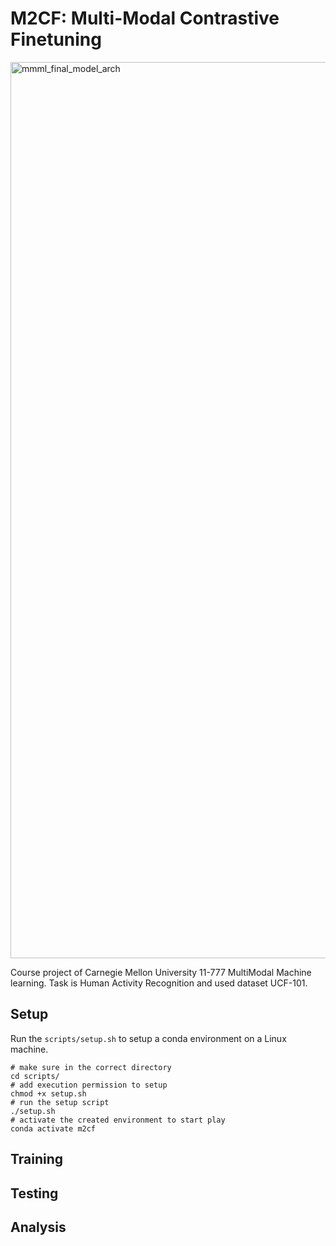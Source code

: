 # M2CF: Multi-Modal Contrastive Finetuning


<img width="1434" alt="mmml_final_model_arch" src="https://github.com/felicialuo/11777_MMML_final/assets/67272054/c4c87690-1b92-4f31-902c-654055c15039">

Course project of Carnegie Mellon University 11-777 MultiModal Machine learning. Task is Human Activity Recognition and used dataset UCF-101.

## Setup
Run the `scripts/setup.sh` to setup a conda environment on a Linux machine.
```
# make sure in the correct directory
cd scripts/
# add execution permission to setup
chmod +x setup.sh
# run the setup script
./setup.sh
# activate the created environment to start play
conda activate m2cf
```

## Training

## Testing

## Analysis
